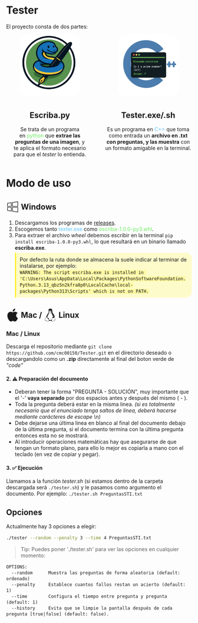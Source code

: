 # Tester
El proyecto consta de dos partes:
<div align="center" style="display: grid; grid-template-columns: 1fr 1fr; grid-template-rows: 1fr auto; justify-items: center; gap: 30px;">
  <img src="assets/logos/Escriba_logo.png" width="70%" style="background: rgb(255, 255, 255, 0.1); border-radius: 20px">
  <img src="assets/logos/Tester_logo.png" width="70%" style="background: rgb(255, 255, 255, 0.1); border-radius: 20px">
  <section>
    <h2 style="margin-top: 10px;">Escriba.py</h2>
    <p style="text-wrap: balance">Se trata de un programa en <span style="color:rgba(92, 233, 79, 0.88)">python</span> que <strong>extrae las preguntas de una imagen</strong>, y te aplica el formato necesario para que el <em>tester</em> lo entienda.</p>
  </section>
  <section>
    <h2 style="margin-top: 10px;">Tester.exe/.sh</h2>
    <p style="text-wrap: pretty">Es un programa en <span style="color:rgb(96, 197, 255)">C++</span> que toma como entrada un <strong>archivo en .txt con preguntas, y las muestra</strong> con un formato amigable en la terminal.</p>
  </setion>
</div>

# Modo de uso
<h2 style="display: flex; align-items: center; gap: 5px">
  <svg xmlns="http://www.w3.org/2000/svg" x="0px" y="0px" width=35px viewBox="0 0 50 50"><path fill="currentcolor" d="M 44.970703 4 A 1.0001 1.0001 0 0 0 44.851562 4.0117188 L 23.851562 7.1601562 A 1.0001 1.0001 0 0 0 23 8.1503906 L 23 23 A 1.0001 1.0001 0 0 0 24 24 L 45 24 A 1.0001 1.0001 0 0 0 46 23 L 46 5 A 1.0001 1.0001 0 0 0 44.970703 4 z M 44 6.1601562 L 44 22 L 25 22 L 25 9.0117188 L 44 6.1601562 z M 19.970703 7.75 A 1.0001 1.0001 0 0 0 19.851562 7.7617188 L 4.8515625 10.011719 A 1.0001 1.0001 0 0 0 4 11 L 4 23 A 1.0001 1.0001 0 0 0 5 24 L 20 24 A 1.0001 1.0001 0 0 0 21 23 L 21 8.75 A 1.0001 1.0001 0 0 0 19.970703 7.75 z M 19 9.9101562 L 19 22 L 6 22 L 6 11.861328 L 19 9.9101562 z M 5 26 A 1.0001 1.0001 0 0 0 4 27 L 4 39 A 1.0001 1.0001 0 0 0 4.8515625 39.988281 L 19.851562 42.238281 A 1.0001 1.0001 0 0 0 21 41.25 L 21 27 A 1.0001 1.0001 0 0 0 20 26 L 5 26 z M 24 26 A 1.0001 1.0001 0 0 0 23 27 L 23 41.849609 A 1.0001 1.0001 0 0 0 23.851562 42.839844 L 44.851562 45.988281 A 1.0001 1.0001 0 0 0 46 45 L 46 27 A 1.0001 1.0001 0 0 0 45 26 L 24 26 z M 6 28 L 19 28 L 19 40.089844 L 6 38.138672 L 6 28 z M 25 28 L 44 28 L 44 43.839844 L 25 40.988281 L 25 28 z"></path></svg>
  Windows
</h2>
<ol>
  <li>Descargamos los programas de <a style="text-decoration: underline" href="https://github.com/cmc00150/Tester/releases/tag/v1.0.0">releases</a>.</li>
  <li>Escogemos tanto <span style="color:rgb(96, 197, 255);">texter.exe</span> como <span style="color:rgba(92, 233, 79, 0.88);">escriba-1.0.0-py3.whl</span>.</li>
  <li>Para extraer el archivo <em>wheel</em> debemos escribir en la terminal <code>pip install escriba-1.0.0-py3.whl</code>, lo que resultará en un binario llamado <strong>escriba.exe</strong>.
  <section style="text-wrap: wrap; background: rgba(255, 239, 16, 0.21); border-radius: 0 15px 15px 0; margin-top: 5px; padding: 10px; border-left: solid 3px rgba(255, 239, 16);">Por defecto la ruta donde se almacena la suele indicar al terminar de instalarse, por ejemplo: <br><code style="background: rgba(255, 239, 16, 0.21)">WARNING: The script escriba.exe is installed in 'C:\Users\Asus\AppData\Local\Packages\PythonSoftwareFoundation.Python.3.13_qbz5n2kfra8p0\LocalCache\local-packages\Python313\Scripts' which is not on PATH.</code></section>
  </li>

</ol>
<h2 style="display: flex; align-items: center; gap: 5px; ">
  <svg role="img" viewBox="0 0 24 24" xmlns="http://www.w3.org/2000/svg" width="35px"><path fill="currentcolor" d="M12.152 6.896c-.948 0-2.415-1.078-3.96-1.04-2.04.027-3.91 1.183-4.961 3.014-2.117 3.675-.546 9.103 1.519 12.09 1.013 1.454 2.208 3.09 3.792 3.039 1.52-.065 2.09-.987 3.935-.987 1.831 0 2.35.987 3.96.948 1.637-.026 2.676-1.48 3.676-2.948 1.156-1.688 1.636-3.325 1.662-3.415-.039-.013-3.182-1.221-3.22-4.857-.026-3.04 2.48-4.494 2.597-4.559-1.429-2.09-3.623-2.324-4.39-2.376-2-.156-3.675 1.09-4.61 1.09zM15.53 3.83c.843-1.012 1.4-2.427 1.245-3.83-1.207.052-2.662.805-3.532 1.818-.78.896-1.454 2.338-1.273 3.714 1.338.104 2.715-.688 3.559-1.701"/></svg>
  Mac / 
  <svg role="img" viewBox="0 0 24 24" xmlns="http://www.w3.org/2000/svg" width=35px><path fill="currentcolor" d="M12.504 0c-.155 0-.315.008-.48.021-4.226.333-3.105 4.807-3.17 6.298-.076 1.092-.3 1.953-1.05 3.02-.885 1.051-2.127 2.75-2.716 4.521-.278.832-.41 1.684-.287 2.489a.424.424 0 00-.11.135c-.26.268-.45.6-.663.839-.199.199-.485.267-.797.4-.313.136-.658.269-.864.68-.09.189-.136.394-.132.602 0 .199.027.4.055.536.058.399.116.728.04.97-.249.68-.28 1.145-.106 1.484.174.334.535.47.94.601.81.2 1.91.135 2.774.6.926.466 1.866.67 2.616.47.526-.116.97-.464 1.208-.946.587-.003 1.23-.269 2.26-.334.699-.058 1.574.267 2.577.2.025.134.063.198.114.333l.003.003c.391.778 1.113 1.132 1.884 1.071.771-.06 1.592-.536 2.257-1.306.631-.765 1.683-1.084 2.378-1.503.348-.199.629-.469.649-.853.023-.4-.2-.811-.714-1.376v-.097l-.003-.003c-.17-.2-.25-.535-.338-.926-.085-.401-.182-.786-.492-1.046h-.003c-.059-.054-.123-.067-.188-.135a.357.357 0 00-.19-.064c.431-1.278.264-2.55-.173-3.694-.533-1.41-1.465-2.638-2.175-3.483-.796-1.005-1.576-1.957-1.56-3.368.026-2.152.236-6.133-3.544-6.139zm.529 3.405h.013c.213 0 .396.062.584.198.19.135.33.332.438.533.105.259.158.459.166.724 0-.02.006-.04.006-.06v.105a.086.086 0 01-.004-.021l-.004-.024a1.807 1.807 0 01-.15.706.953.953 0 01-.213.335.71.71 0 00-.088-.042c-.104-.045-.198-.064-.284-.133a1.312 1.312 0 00-.22-.066c.05-.06.146-.133.183-.198.053-.128.082-.264.088-.402v-.02a1.21 1.21 0 00-.061-.4c-.045-.134-.101-.2-.183-.333-.084-.066-.167-.132-.267-.132h-.016c-.093 0-.176.03-.262.132a.8.8 0 00-.205.334 1.18 1.18 0 00-.09.4v.019c.002.089.008.179.02.267-.193-.067-.438-.135-.607-.202a1.635 1.635 0 01-.018-.2v-.02a1.772 1.772 0 01.15-.768c.082-.22.232-.406.43-.533a.985.985 0 01.594-.2zm-2.962.059h.036c.142 0 .27.048.399.135.146.129.264.288.344.465.09.199.14.4.153.667v.004c.007.134.006.2-.002.266v.08c-.03.007-.056.018-.083.024-.152.055-.274.135-.393.2.012-.09.013-.18.003-.267v-.015c-.012-.133-.04-.2-.082-.333a.613.613 0 00-.166-.267.248.248 0 00-.183-.064h-.021c-.071.006-.13.04-.186.132a.552.552 0 00-.12.27.944.944 0 00-.023.33v.015c.012.135.037.2.08.334.046.134.098.2.166.268.01.009.02.018.034.024-.07.057-.117.07-.176.136a.304.304 0 01-.131.068 2.62 2.62 0 01-.275-.402 1.772 1.772 0 01-.155-.667 1.759 1.759 0 01.08-.668 1.43 1.43 0 01.283-.535c.128-.133.26-.2.418-.2zm1.37 1.706c.332 0 .733.065 1.216.399.293.2.523.269 1.052.468h.003c.255.136.405.266.478.399v-.131a.571.571 0 01.016.47c-.123.31-.516.643-1.063.842v.002c-.268.135-.501.333-.775.465-.276.135-.588.292-1.012.267a1.139 1.139 0 01-.448-.067 3.566 3.566 0 01-.322-.198c-.195-.135-.363-.332-.612-.465v-.005h-.005c-.4-.246-.616-.512-.686-.71-.07-.268-.005-.47.193-.6.224-.135.38-.271.483-.336.104-.074.143-.102.176-.131h.002v-.003c.169-.202.436-.47.839-.601.139-.036.294-.065.466-.065zm2.8 2.142c.358 1.417 1.196 3.475 1.735 4.473.286.534.855 1.659 1.102 3.024.156-.005.33.018.513.064.646-1.671-.546-3.467-1.089-3.966-.22-.2-.232-.335-.123-.335.59.534 1.365 1.572 1.646 2.757.13.535.16 1.104.021 1.67.067.028.135.06.205.067 1.032.534 1.413.938 1.23 1.537v-.043c-.06-.003-.12 0-.18 0h-.016c.151-.467-.182-.825-1.065-1.224-.915-.4-1.646-.336-1.77.465-.008.043-.013.066-.018.135-.068.023-.139.053-.209.064-.43.268-.662.669-.793 1.187-.13.533-.17 1.156-.205 1.869v.003c-.02.334-.17.838-.319 1.35-1.5 1.072-3.58 1.538-5.348.334a2.645 2.645 0 00-.402-.533 1.45 1.45 0 00-.275-.333c.182 0 .338-.03.465-.067a.615.615 0 00.314-.334c.108-.267 0-.697-.345-1.163-.345-.467-.931-.995-1.788-1.521-.63-.4-.986-.87-1.15-1.396-.165-.534-.143-1.085-.015-1.645.245-1.07.873-2.11 1.274-2.763.107-.065.037.135-.408.974-.396.751-1.14 2.497-.122 3.854a8.123 8.123 0 01.647-2.876c.564-1.278 1.743-3.504 1.836-5.268.048.036.217.135.289.202.218.133.38.333.59.465.21.201.477.335.876.335.039.003.075.006.11.006.412 0 .73-.134.997-.268.29-.134.52-.334.74-.4h.005c.467-.135.835-.402 1.044-.7zm2.185 8.958c.037.6.343 1.245.882 1.377.588.134 1.434-.333 1.791-.765l.211-.01c.315-.007.577.01.847.268l.003.003c.208.199.305.53.391.876.085.4.154.78.409 1.066.486.527.645.906.636 1.14l.003-.007v.018l-.003-.012c-.015.262-.185.396-.498.595-.63.401-1.746.712-2.457 1.57-.618.737-1.37 1.14-2.036 1.191-.664.053-1.237-.2-1.574-.898l-.005-.003c-.21-.4-.12-1.025.056-1.69.176-.668.428-1.344.463-1.897.037-.714.076-1.335.195-1.814.12-.465.308-.797.641-.984l.045-.022zm-10.814.049h.01c.053 0 .105.005.157.014.376.055.706.333 1.023.752l.91 1.664.003.003c.243.533.754 1.064 1.189 1.637.434.598.77 1.131.729 1.57v.006c-.057.744-.48 1.148-1.125 1.294-.645.135-1.52.002-2.395-.464-.968-.536-2.118-.469-2.857-.602-.369-.066-.61-.2-.723-.4-.11-.2-.113-.602.123-1.23v-.004l.002-.003c.117-.334.03-.752-.027-1.118-.055-.401-.083-.71.043-.94.16-.334.396-.4.69-.533.294-.135.64-.202.915-.47h.002v-.002c.256-.268.445-.601.668-.838.19-.201.38-.336.663-.336zm7.159-9.074c-.435.201-.945.535-1.488.535-.542 0-.97-.267-1.28-.466-.154-.134-.28-.268-.373-.335-.164-.134-.144-.333-.074-.333.109.016.129.134.199.2.096.066.215.2.36.333.292.2.68.467 1.167.467.485 0 1.053-.267 1.398-.466.195-.135.445-.334.648-.467.156-.136.149-.267.279-.267.128.016.034.134-.147.332a8.097 8.097 0 01-.69.468zm-1.082-1.583V5.64c-.006-.02.013-.042.029-.05.074-.043.18-.027.26.004.063 0 .16.067.15.135-.006.049-.085.066-.135.066-.055 0-.092-.043-.141-.068-.052-.018-.146-.008-.163-.065zm-.551 0c-.02.058-.113.049-.166.066-.047.025-.086.068-.14.068-.05 0-.13-.02-.136-.068-.01-.066.088-.133.15-.133.08-.031.184-.047.259-.005.019.009.036.03.03.05v.02h.003z"/></svg>
  Linux
</h2>

### Mac / Linux
Descarga el repositorio mediante `git clone https://github.com/cmc00150/Tester.git` en el directorio deseado o descargandolo como un **.zip** directamente al final del boton verde de _"code"_
#### 2. ⚠️ Preparación del documento
- Deberan tener la forma "PREGUNTA - SOLUCIÓN", muy importante que el '-' **vaya separado** por dos espacios antes y después del mismo ( - ).
- Toda la pregunta deberá estar en la misma linea. _(si es totalmente necesario que el enunciado tenga saltos de linea, deberá hacerse mediante carácteres de escape \n)_
- Debe dejarse una última linea en blanco al final del documento debajo de la última pregunta, si el documento termina con la última pregunta entonces esta no se mostrará.
- Al introducir operaciones matemáticas hay que asegurarse de que tengan un formato plano, para ello lo mejor es copiarla a mano con el teclado (en vez de copiar y pegar).
#### 3. ✅ Ejecución
Llamamos a la función _tester.sh_ (si estamos dentro de la carpeta descargada será `./tester.sh`) y le pasamos como argumento el documento. Por ejemplo: `./tester.sh PreguntasSTI.txt`
## Opciones

Actualmente hay 3 opciones a elegir:
```sh
./tester --random --penalty 3 --time 4 PreguntasSTI.txt
```
> Tip: Puedes poner './tester.sh' para ver las opciones en cualquier momento:
```
OPTIONS:
  --random      Muestra las preguntas de forma aleatoria (default: ordenado)
  --penalty     Establece cuantos fallos restan un acierto (default: 1)
  --time        Configura el tiempo entre pregunta y pregunta (default: 1)
  --history     Evita que se limpie la pantalla después de cada pregunta [true|false] (default: false).
```
